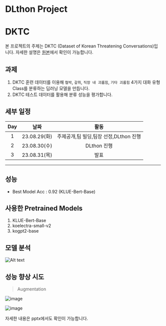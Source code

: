 # DLthon Project 
# DKTC

본 프로젝트의 주제는 DKTC (Dataset of Korean Threatening Conversations)입니다. 자세한 설명은 [원본](https://github.com/tunib-ai/DKTC)에서 확인이 가능합니다.

## 과제 

1. DKTC 훈련 데이터를 이용해
`협박`, `갈취`, `직장 내 괴롭힘`, `기타 괴롭힘` 4가지 대화 유형 Class를 분류하는 딥러닝 모델을 만듭니다.
2. DKTC 테스트 데이터를 활용해 분류 성능을 평가합니다.


## 세부 일정

| Day | 날짜 | 활동 |
|:---:|:---:|:---:|
|1| 23.08.29(화) | 주제공개,팀 빌딩,팀장 선정,DLthon 진행|
|2| 23.08.30(수) | DLthon 진행|
|3| 23.08.31(목) | 발표 |

---

## 성능

- Best Model Acc : 0.92 (KLUE-Bert-Base) 


## 사용한 Pretrained Models 

1. KLUE-Bert-Base
2. koelectra-small-v2
3. kogpt2-base

## 모델 분석

![Alt text](image.png)

## 성능 향상 시도

> Augmentation

![image](https://github.com/dellaanima/DLton_Zero_to_One/assets/82052850/d911591d-5f3f-43dc-8cab-582b90fd7738)

![image](https://github.com/dellaanima/DLton_Zero_to_One/assets/82052850/85557558-33fd-4b76-8f21-89ceee30cad2)

자세한 내용은 pptx에서도 확인이 가능합니다.
